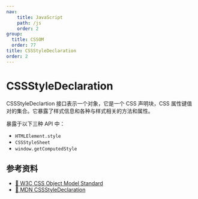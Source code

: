 ```yaml
---
nav:
    title: JavaScript
    path: /js
    order: 2
group:
  title: CSSOM
  order: 77
title: CSSStyleDeclaration
order: 2
---
```


# CSSStyleDeclaration

CSSStyleDeclartion 接口表示一个对象，它是一个 CSS 声明块，CSS 属性键值对的集合。它暴露了样式信息和各种与样式相关的方法和属性。

暴露于以下三种 API 中：

- `HTMLElement.style`
- `CSSStyleSheet`
- `window.getComputedStyle`

## 参考资料

- [📖 W3C CSS Object Model Standard](https://drafts.csswg.org/cssom/#cssstyledeclaration)
- [📖 MDN CSSStyleDeclaration](https://developer.mozilla.org/zh-CN/docs/Web/API/CSSStyleDeclaration)
